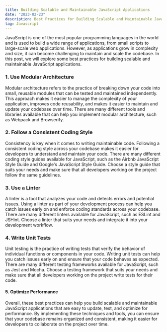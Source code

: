 ```yaml
---
title: Building Scalable and Maintainable JavaScript Applications
date: "2023-02-23"
description: Best Practices for Building Scalable and Maintainable JavaScript Applications.
tag: Javascript
---
```


JavaScript is one of the most popular programming languages in the world and is used to build a wide range of applications, from small scripts to large-scale web applications. However, as applications grow in complexity and size, it can become challenging to maintain and scale the codebase. In this post, we will explore some best practices for building scalable and maintainable JavaScript applications.

### 1. Use Modular Architecture

Modular architecture refers to the practice of breaking down your code into small, reusable modules that can be tested and maintained independently. This approach makes it easier to manage the complexity of your application, improves code reusability, and makes it easier to maintain and update your codebase over time. There are many different tools and libraries available that can help you implement modular architecture, such as Webpack and Browserify.

### 2. Follow a Consistent Coding Style

Consistency is key when it comes to writing maintainable code. Following a consistent coding style across your codebase makes it easier for developers to understand and maintain your code. There are many different coding style guides available for JavaScript, such as the Airbnb JavaScript Style Guide and Google's JavaScript Style Guide. Choose a style guide that suits your needs and make sure that all developers working on the project follow the same guidelines.

### 3. Use a Linter

A linter is a tool that analyzes your code and detects errors and potential issues. Using a linter as part of your development process can help you catch issues early on and enforce coding standards across your codebase. There are many different linters available for JavaScript, such as ESLint and JSHint. Choose a linter that suits your needs and integrate it into your development workflow.

### 4. Write Unit Tests

Unit testing is the practice of writing tests that verify the behavior of individual functions or components in your code. Writing unit tests can help you catch issues early on and ensure that your code behaves as expected. There are many different testing frameworks available for JavaScript, such as Jest and Mocha. Choose a testing framework that suits your needs and make sure that all developers working on the project write tests for their code.

#### 5. Optimize Performance

Overall, these best practices can help you build scalable and maintainable JavaScript applications that are easy to update, test, and optimize for performance. By implementing these techniques and tools, you can ensure that your codebase remains organized and consistent, making it easier for developers to collaborate on the project over time.
